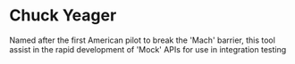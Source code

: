 # Chuck Yeager
Named after the first American pilot to break the 'Mach' barrier, this tool assist in the rapid development of 'Mock' APIs for use in integration testing
